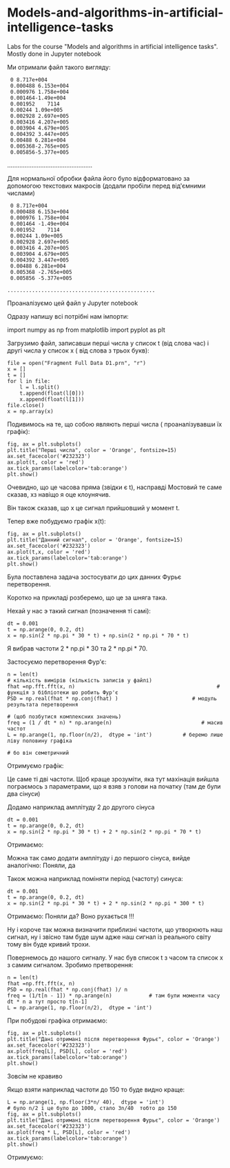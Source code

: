 # Models-and-algorithms-in-artificial-intelligence-tasks
Labs for the course "Models and algorithms in artificial intelligence tasks". Mostly done in Jupyter notebook


Ми отримали файл такого вигляду:

     0 8.717e+004
     0.000488 6.153e+004
     0.000976 1.758e+004
     0.001464-1.49e+004
     0.001952    7114
     0.00244 1.09e+005
     0.002928 2.697e+005
     0.003416 4.207e+005
     0.003904 4.679e+005
     0.004392 3.447e+005
     0.00488 6.281e+004
     0.005368-2.765e+005
     0.005856-5.377e+005

.................................................

Для нормальної обробки файла його було відформатовано за допомогою текстових макросів (додали пробіли перед від'ємними числами)

     0 8.717e+004
     0.000488 6.153e+004
     0.000976 1.758e+004
     0.001464 -1.49e+004
     0.001952    7114
     0.00244 1.09e+005
     0.002928 2.697e+005
     0.003416 4.207e+005
     0.003904 4.679e+005
     0.004392 3.447e+005
     0.00488 6.281e+004
     0.005368 -2.765e+005
     0.005856 -5.377e+005

    ................................................

Проаналізуємо цей файл у Jupyter notebook

Одразу напишу всі потрібні нам імпорти:

import numpy as np
from matplotlib import pyplot as plt

Загрузимо файл, записавши перші числа у список t (від слова час) і другі числа у список x ( від слова з трьох букв):

    file = open("Fragment Full Data D1.prn", "r")
    x = []
    t = []
    for l in file:
        l = l.split()
        t.append(float(l[0]))
        x.append(float(l[1]))
    file.close()
    x = np.array(x)

Подивимось на те, що собою являють перші числа ( проаналізувавши їх графік):

    fig, ax = plt.subplots()
    plt.title("Перші числа", color = 'Orange', fontsize=15)
    ax.set_facecolor('#232323')
    ax.plot(t, color = 'red')
    ax.tick_params(labelcolor='tab:orange')
    plt.show()

Очевидно, що це часова пряма (звідки є t), насправді Мостовий те саме сказав, хз навіщо я оце клоунячив. 

Він також сказав, що х це сигнал прийшовший у момент t.

Тепер вже побудуємо графік x(t):

    fig, ax = plt.subplots()
    plt.title("Данний сигнал", color = 'Orange', fontsize=15)
    ax.set_facecolor('#232323')
    ax.plot(t,x, color = 'red')
    ax.tick_params(labelcolor='tab:orange')
    plt.show()

Була поставлена задача зостосувати до цих данних Фурьє перетворення.

Коротко на прикладі розберемо, що це за шняга така.

Нехай у нас э такий сигнал (позначення ті самі):

    dt = 0.001
    t = np.arange(0, 0.2, dt)
    x = np.sin(2 * np.pi * 30 * t) + np.sin(2 * np.pi * 70 * t)

Я вибрав частоти 2 * np.pi * 30 та 2 * np.pi * 70.

Застосуємо перетворення Фур'є:

    n = len(t)                                                                 # кількість вимірів (кількість записів у файлі)
    fhat =np.fft.fft(x, n)                                              # функція з бібліотеки шо робить Фур'є
    PSD = np.real(fhat * np.conj(fhat) )                        # модуль результата перетворення 
                                                                                   # (щоб позбутися комплексних значень)
    freq = (1 / dt * n) * np.arange(n)                             # масив частот
    L = np.arange(1, np.floor(n/2),  dtype = 'int')          # беремо лише ліву половину графіка
                                                                                   # бо він семетричний

Отримуємо графік:

Це саме ті дві частоти. Щоб краще зрозуміти, яка тут махінація вийшла пограємось з параметрами, що я взяв з голови на початку (там де були два сінуси)

Додамо наприклад амплітуду 2 до другого сінуса 

    dt = 0.001
    t = np.arange(0, 0.2, dt)
    x = np.sin(2 * np.pi * 30 * t) + 2 * np.sin(2 * np.pi * 70 * t)

Отримаємо:

Можна так само додати амплітуду і до першого сінуса, вийде аналогічно:
Поняли, да

Також можна наприклад поміняти період (частоту) синуса:

    dt = 0.001
    t = np.arange(0, 0.2, dt)
    x = np.sin(2 * np.pi * 30 * t) + 2 * np.sin(2 * np.pi * 300 * t)

Отримаємо:
Поняли да? Воно рухається !!!

Ну і короче так можна визначити приблизні частоти, що утворюють наш сигнал, ну і звісно там буде шум адже наш сигнал із реального світу тому він буде кривий трохи.

Повернемось до нашого сигналу. У нас був список t з часом та список x з самим сигналом. Зробимо претворення:

    n = len(t)
    fhat =np.fft.fft(x, n)
    PSD = np.real(fhat * np.conj(fhat) )/ n
    freq = (1/t[n - 1]) * np.arange(n)            # там були моменти часу dt * n а тут просто t[n-1]
    L = np.arange(1, np.floor(n/2),  dtype = 'int')

При побудові графіка отримаємо:

    fig, ax = plt.subplots()
    plt.title("Дані отримані після перетворення Фурьє", color = 'Orange')
    ax.set_facecolor('#232323')
    ax.plot(freq[L], PSD[L], color = 'red')
    ax.tick_params(labelcolor='tab:orange')
    plt.show()

Зовсім не кравиво

Якщо взяти наприклад частоти до 150 то буде видно краще:

    L = np.arange(1, np.floor(3*n/ 40),  dtype = 'int')  
    # було n/2 і це було до 1000, стало 3n/40  тобто до 150
    fig, ax = plt.subplots()
    plt.title("Дані отримані після перетворення Фурьє", color = 'Orange')
    ax.set_facecolor('#232323')
    ax.plot(freq * L, PSD[L], color = 'red')
    ax.tick_params(labelcolor='tab:orange')
    plt.show()

Отримуємо:

